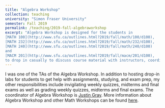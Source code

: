 ```yaml
---
title: "Algebra Workshop"
collection: teaching
university: "Simon Fraser University"
semester: Fall 2019
permalink: /teaching/2019-fall-algebraworkshop
excerpt: "Algebra Workshop is designed for the students in 
[MATH 100](http://www.sfu.ca/outlines.html?2019/fall/math/100/d100),
[MATH 232](http://www.sfu.ca/outlines.html?2019/fall/math/232/d100),
[MATH 240](http://www.sfu.ca/outlines.html?2019/fall/math/240/d100)
and 
[MACM 201](http://www.sfu.ca/outlines.html?2019/fall/macm/201/d100),
to drop in casually to discuss course material with instructors, coordinators, and teaching assistants, or get help with assignments, studying, and exam prep"
---
```


I was one of the TAs of the Algebra Workshop. 
In addition to hosting drop-in labs for students to get help with assignments, studying, and exam prep, 
my other responsibilities include invigilating weekly quizzes, midterms and final exams
as well as grading weekly quizzes, midterms and final exams.
The coordinator of Algebra Workshop is [Justin Gray](https://www.sfu.ca/math/department/faculty/gray--justin.html). 
More information about Algebra Workshop and other Math Workshops can be found [here](https://www.sfu.ca/math/undergraduate/current-students/workshops.html).

